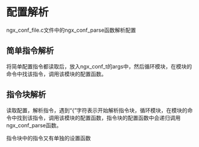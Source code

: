 # 配置解析
ngx_conf_file.c文件中的ngx_conf_parse函数解析配置

## 简单指令解析
将简单配置指令都读取后，放入ngx_conf_t的args中，然后循环模块，在模块的命令中找该指令，调用该模块的配置函数。

## 指令块解析
读取配置，解析指令，遇到“{”字符表示开始解析指令块，循环模块，在模块的命令中找到该指令，调用该模块的配置函数，指令块的配置函数中会递归调用ngx_conf_parse函数。

指令块中的指令又有单独的设置函数